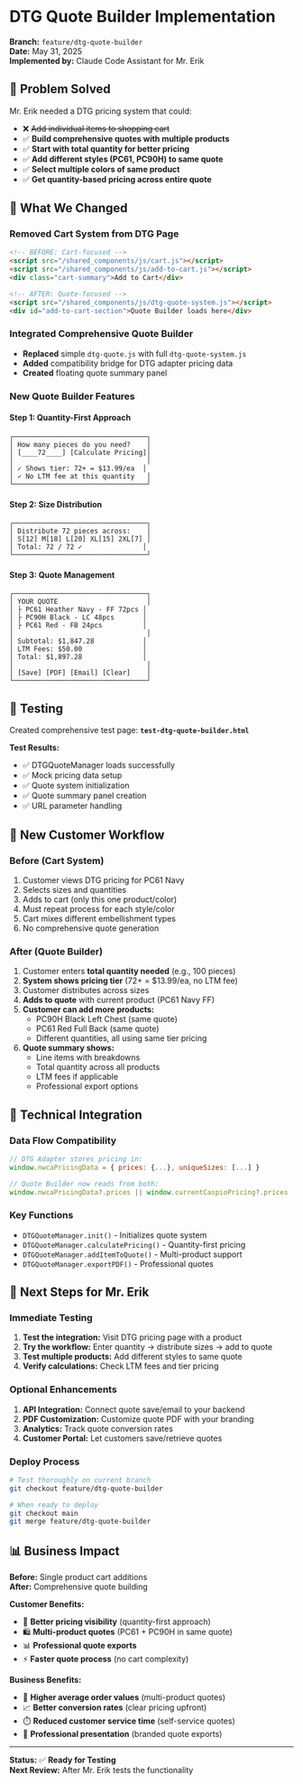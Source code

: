 # DTG Quote Builder Implementation

**Branch:** `feature/dtg-quote-builder`  
**Date:** May 31, 2025  
**Implemented by:** Claude Code Assistant for Mr. Erik

## 🎯 **Problem Solved**

Mr. Erik needed a DTG pricing system that could:
- ❌ ~~Add individual items to shopping cart~~
- ✅ **Build comprehensive quotes with multiple products**
- ✅ **Start with total quantity for better pricing**
- ✅ **Add different styles (PC61, PC90H) to same quote**
- ✅ **Select multiple colors of same product**
- ✅ **Get quantity-based pricing across entire quote**

## 🔧 **What We Changed**

### **Removed Cart System from DTG Page**
```html
<!-- BEFORE: Cart-focused -->
<script src="/shared_components/js/cart.js"></script>
<script src="/shared_components/js/add-to-cart.js"></script>
<div class="cart-summary">Add to Cart</div>

<!-- AFTER: Quote-focused -->
<script src="/shared_components/js/dtg-quote-system.js"></script>
<div id="add-to-cart-section">Quote Builder loads here</div>
```

### **Integrated Comprehensive Quote Builder**
- **Replaced** simple `dtg-quote.js` with full `dtg-quote-system.js`
- **Added** compatibility bridge for DTG adapter pricing data
- **Created** floating quote summary panel

### **New Quote Builder Features**

#### **Step 1: Quantity-First Approach**
```
┌─────────────────────────────────┐
│ How many pieces do you need?    │
│ [____72____] [Calculate Pricing]│
│                                 │
│ ✓ Shows tier: 72+ = $13.99/ea  │
│ ✓ No LTM fee at this quantity   │
└─────────────────────────────────┘
```

#### **Step 2: Size Distribution**
```
┌─────────────────────────────────┐
│ Distribute 72 pieces across:    │
│ S[12] M[18] L[20] XL[15] 2XL[7] │
│ Total: 72 / 72 ✓               │
└─────────────────────────────────┘
```

#### **Step 3: Quote Management**
```
┌─────────────────────────────────┐
│ YOUR QUOTE                      │
│ ├ PC61 Heather Navy - FF 72pcs │
│ ├ PC90H Black - LC 48pcs       │
│ ├ PC61 Red - FB 24pcs          │
│                                 │
│ Subtotal: $1,847.28            │
│ LTM Fees: $50.00               │
│ Total: $1,897.28               │
│                                 │
│ [Save] [PDF] [Email] [Clear]    │
└─────────────────────────────────┘
```

## 🧪 **Testing**

Created comprehensive test page: **`test-dtg-quote-builder.html`**

**Test Results:**
- ✅ DTGQuoteManager loads successfully
- ✅ Mock pricing data setup  
- ✅ Quote system initialization
- ✅ Quote summary panel creation
- ✅ URL parameter handling

## 🎁 **New Customer Workflow**

### **Before (Cart System)**
1. Customer views DTG pricing for PC61 Navy
2. Selects sizes and quantities
3. Adds to cart (only this one product/color)
4. Must repeat process for each style/color
5. Cart mixes different embellishment types
6. No comprehensive quote generation

### **After (Quote Builder)**
1. Customer enters **total quantity needed** (e.g., 100 pieces)
2. **System shows pricing tier** (72+ = $13.99/ea, no LTM fee)
3. Customer distributes across sizes
4. **Adds to quote** with current product (PC61 Navy FF)
5. **Customer can add more products:**
   - PC90H Black Left Chest (same quote)
   - PC61 Red Full Back (same quote)
   - Different quantities, all using same tier pricing
6. **Quote summary shows:**
   - Line items with breakdowns
   - Total quantity across all products
   - LTM fees if applicable
   - Professional export options

## 🔗 **Technical Integration**

### **Data Flow Compatibility**
```javascript
// DTG Adapter stores pricing in:
window.nwcaPricingData = { prices: {...}, uniqueSizes: [...] }

// Quote Builder now reads from both:
window.nwcaPricingData?.prices || window.currentCaspioPricing?.prices
```

### **Key Functions**
- `DTGQuoteManager.init()` - Initializes quote system
- `DTGQuoteManager.calculatePricing()` - Quantity-first pricing
- `DTGQuoteManager.addItemToQuote()` - Multi-product support
- `DTGQuoteManager.exportPDF()` - Professional quotes

## 🚀 **Next Steps for Mr. Erik**

### **Immediate Testing**
1. **Test the integration:** Visit DTG pricing page with a product
2. **Try the workflow:** Enter quantity → distribute sizes → add to quote
3. **Test multiple products:** Add different styles to same quote
4. **Verify calculations:** Check LTM fees and tier pricing

### **Optional Enhancements**
1. **API Integration:** Connect quote save/email to your backend
2. **PDF Customization:** Customize quote PDF with your branding
3. **Analytics:** Track quote conversion rates
4. **Customer Portal:** Let customers save/retrieve quotes

### **Deploy Process**
```bash
# Test thoroughly on current branch
git checkout feature/dtg-quote-builder

# When ready to deploy
git checkout main
git merge feature/dtg-quote-builder
```

## 📊 **Business Impact**

**Before:** Single product cart additions  
**After:** Comprehensive quote building

**Customer Benefits:**
- 🎯 **Better pricing visibility** (quantity-first approach)
- 🛍️ **Multi-product quotes** (PC61 + PC90H in same quote)
- 📊 **Professional quote exports** 
- ⚡ **Faster quote process** (no cart complexity)

**Business Benefits:**
- 💼 **Higher average order values** (multi-product quotes)
- 📈 **Better conversion rates** (clear pricing upfront)
- ⏱️ **Reduced customer service time** (self-service quotes)
- 🎨 **Professional presentation** (branded quote exports)

---

**Status:** ✅ **Ready for Testing**  
**Next Review:** After Mr. Erik tests the functionality
